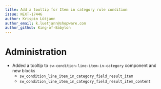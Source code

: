 ```yaml
---
title: Add a tooltip for Item in category rule condition
issue: NEXT-17446
author: Krispin Lütjann
author_email: k.luetjann@shopware.com
author_github: King-of-Babylon
---
```

# Administration
* Added a tooltip to `sw-condition-line-item-in-category` component and new blocks
    * `sw_condition_line_item_in_category_field_result_item`
    * `sw_condition_line_item_in_category_field_result_item_content`
